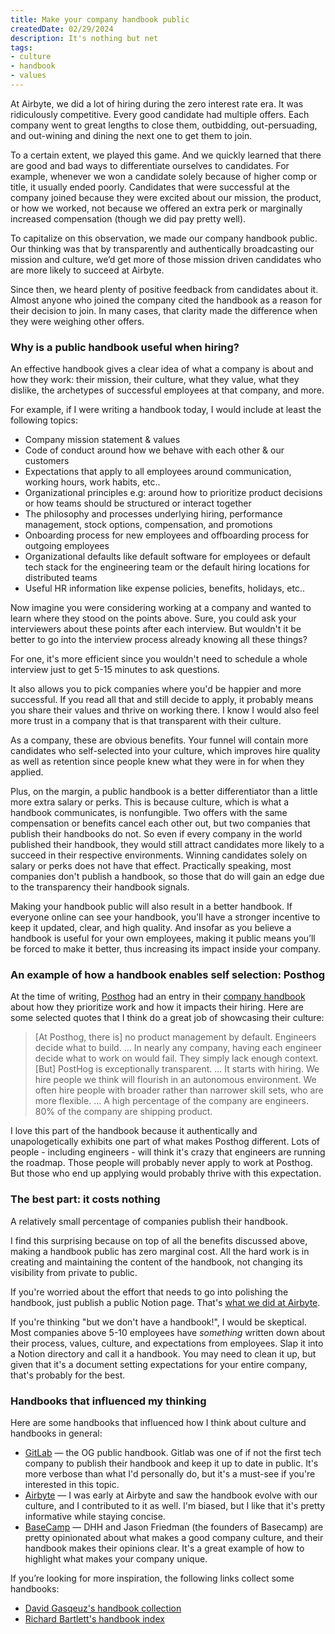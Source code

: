 ```yaml
---
title: Make your company handbook public
createdDate: 02/29/2024
description: It's nothing but net
tags: 
- culture
- handbook
- values
---
```


At Airbyte, we did a lot of hiring during the zero interest rate era. It was ridiculously competitive. Every good candidate had multiple offers. Each company went to great lengths to close them, outbidding, out-persuading, and out-wining and dining the next one to get them to join. 

To a certain extent, we played this game. And we quickly learned that there are good and bad ways to differentiate ourselves to candidates. For example, whenever we won a candidate solely because of higher comp or  title, it usually ended poorly. Candidates that were successful at the company joined because they were excited about our mission, the product, or how we worked, not because we offered an extra perk or marginally increased compensation (though we did pay pretty well). 

To capitalize on this observation, we made our company handbook public. Our thinking was that by transparently and authentically broadcasting our mission and culture, we’d get more of those mission driven candidates who are more likely to succeed at Airbyte. 

Since then, we heard plenty of positive feedback from candidates about it. Almost anyone who joined the company cited the handbook as a reason for their decision to join. In many cases, that clarity made the difference when they were weighing other offers. 

### Why is a public handbook useful when hiring?

An effective handbook gives a clear idea of what a company is about and how they work: their mission, their culture, what they value, what they dislike, the archetypes of successful employees at that company, and more. 

For example, if I were writing a handbook today, I would include at least the following topics: 
- Company mission statement & values 
- Code of conduct around how we behave with each other & our customers
- Expectations that apply to all employees around communication, working hours, work habits, etc..
- Organizational principles e.g: around how to prioritize product decisions or how teams should be structured or interact together
- The philosophy and processes underlying hiring, performance management, stock options, compensation, and promotions
- Onboarding process for new employees and offboarding process for outgoing employees
- Organizational defaults like default software for employees or default tech stack for the engineering team or the default hiring locations for distributed teams
- Useful HR information like expense policies, benefits, holidays, etc..

Now imagine you were considering working at a company and wanted to learn where they stood on the points above. Sure, you could ask your interviewers about these points after each interview. But wouldn't it be better to go into the interview process already knowing all these things? 

For one, it's more efficient since you wouldn't need to schedule a whole interview just to get 5-15 minutes to ask questions. 

It also allows you to pick companies where you'd be happier and more successful. If you read all that and still decide to apply, it probably means you share their values and thrive on working there. I know I would also feel more trust in a company that is that transparent with their culture.

As a company, these are obvious benefits. Your funnel will contain more candidates who self-selected into your culture, which improves hire quality as well as retention since people knew what they were in for when they applied. 

Plus, on the margin, a public handbook is a better differentiator than a little more extra salary or perks. This is because culture, which is what a handbook communicates, is nonfungible. Two offers with the same compensation or benefits cancel each other out, but two companies that publish their handbooks do not. So even if every company in the world published their handbook, they would still attract candidates more likely to a succeed in their respective environments. Winning candidates solely on salary or perks does not have that effect. Practically speaking, most companies don't publish a handbook, so those that do will gain an edge due to the transparency their handbook signals. 

Making your handbook public will also result in a better handbook. If everyone online can see your handbook, you'll have a stronger incentive to keep it updated, clear, and high quality. And insofar as you believe a handbook is useful for your own employees, making it public means you’ll be forced to make it better, thus increasing its impact inside your company. 

### An example of how a handbook enables self selection: Posthog
At the time of writing, [Posthog](posthog.com) had an entry in their [company handbook](https://posthog.com/handbook/world-class-engineering) about how they prioritize work and how it impacts their hiring. Here are some selected quotes that I think do a great job of showcasing their culture: 

>   [At Posthog, there is] no product management by default. Engineers decide what to build. 
>  ...
>  In nearly any company, having each engineer decide what to work on would fail. They simply lack enough context. [But] PostHog is exceptionally transparent. 
>  ...
>  It starts with hiring. We hire people we think will flourish in an autonomous environment. We often hire people with broader rather than narrower skill sets, who are more flexible. 
>  ...
>  A high percentage of the company are engineers. 80% of the company are shipping product. 

I love this part of the handbook because it authentically and unapologetically exhibits one part of what makes Posthog different. Lots of people - including engineers - will think it's crazy that engineers are running the roadmap. Those people will probably never apply to work at Posthog. But those who end up applying would probably thrive with this expectation.

### The best part: it costs nothing
A relatively small percentage of companies publish their handbook. 

I find this surprising because on top of all the benefits discussed above, making a handbook public has zero marginal cost. All the hard work is in creating and maintaining the content of the handbook, not changing its visibility from private to public. 

If you're worried about the effort that needs to go into polishing the handbook, just publish a public Notion page. That's [what we did at Airbyte](https://handbook.airbyte.com). 

If you're thinking "but we don't have a handbook!", I would be skeptical. Most companies above 5-10 employees have *something* written down about their process, values, culture, and expectations from employees. Slap it into a Notion directory and call it a handbook. You may need to clean it up, but given that it's a document setting expectations for your entire company, that's probably for the best. 

### Handbooks that influenced my thinking
Here are some handbooks that influenced how I think about culture and handbooks in general: 

- [GitLab](https://handbook.gitlab.com) — the OG public handbook. Gitlab was one of if not the first tech company to publish their handbook and keep it up to date in public. It's more verbose than what I'd personally do, but it's a must-see if you're interested in this topic. 
- [Airbyte](handbook.airbyte.com) — I was early at Airbyte and saw the handbook evolve with our culture, and I contributed to it as well. I'm biased, but I like that it's pretty informative while staying concise.
- [BaseCamp](https://basecamp.com/handbook) — DHH and Jason Friedman (the founders of Basecamp) are pretty opinionated about what makes a good company culture, and their handbook makes their opinions clear. It's a great example of how to highlight what makes your company unique.

If you’re looking for more inspiration, the following links collect some handbooks: 
- [David Gasqeuz's handbook collection](https://publish.obsidian.md/davidgasquez/Company+Handbooks)
- [Richard Bartlett's handbook index](https://hackmd.io/@yHk1snI9T9SNpiFu2o17oA/Skh_dXNbE?type=view)